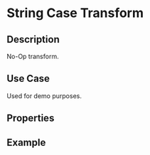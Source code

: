 # String Case Transform

Description
-----------

No-Op transform.

Use Case
--------

Used for demo purposes.

Properties
----------

Example
-------

